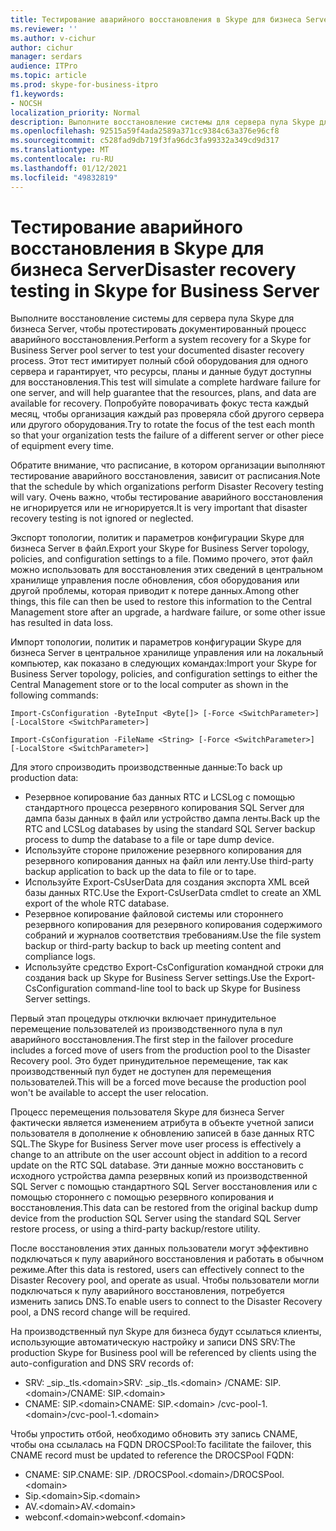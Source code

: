 ```yaml
---
title: Тестирование аварийного восстановления в Skype для бизнеса Server
ms.reviewer: ''
ms.author: v-cichur
author: cichur
manager: serdars
audience: ITPro
ms.topic: article
ms.prod: skype-for-business-itpro
f1.keywords:
- NOCSH
localization_priority: Normal
description: Выполните восстановление системы для сервера пула Skype для бизнеса Server, чтобы протестировать документированный процесс аварийного восстановления
ms.openlocfilehash: 92515a59f4ada2589a371cc9384c63a376e96cf8
ms.sourcegitcommit: c528fad9db719f3fa96dc3fa99332a349cd9d317
ms.translationtype: MT
ms.contentlocale: ru-RU
ms.lasthandoff: 01/12/2021
ms.locfileid: "49832819"
---
```

# <a name="disaster-recovery-testing-in-skype-for-business-server"></a><span data-ttu-id="6d641-103">Тестирование аварийного восстановления в Skype для бизнеса Server</span><span class="sxs-lookup"><span data-stu-id="6d641-103">Disaster recovery testing in Skype for Business Server</span></span>

<span data-ttu-id="6d641-104">Выполните восстановление системы для сервера пула Skype для бизнеса Server, чтобы протестировать документированный процесс аварийного восстановления.</span><span class="sxs-lookup"><span data-stu-id="6d641-104">Perform a system recovery for a Skype for Business Server pool server to test your documented disaster recovery process.</span></span> <span data-ttu-id="6d641-105">Этот тест имитирует полный сбой оборудования для одного сервера и гарантирует, что ресурсы, планы и данные будут доступны для восстановления.</span><span class="sxs-lookup"><span data-stu-id="6d641-105">This test will simulate a complete hardware failure for one server, and will help guarantee that the resources, plans, and data are available for recovery.</span></span> <span data-ttu-id="6d641-106">Попробуйте поворачивать фокус теста каждый месяц, чтобы организация каждый раз проверяла сбой другого сервера или другого оборудования.</span><span class="sxs-lookup"><span data-stu-id="6d641-106">Try to rotate the focus of the test each month so that your organization tests the failure of a different server or other piece of equipment every time.</span></span> 

<span data-ttu-id="6d641-107">Обратите внимание, что расписание, в котором организации выполняют тестирование аварийного восстановления, зависит от расписания.</span><span class="sxs-lookup"><span data-stu-id="6d641-107">Note that the schedule by which organizations perform Disaster Recovery testing will vary.</span></span> <span data-ttu-id="6d641-108">Очень важно, чтобы тестирование аварийного восстановления не игнорируется или не игнорируется.</span><span class="sxs-lookup"><span data-stu-id="6d641-108">It is very important that disaster recovery testing is not ignored or neglected.</span></span> 

<span data-ttu-id="6d641-109">Экспорт топологии, политик и параметров конфигурации Skype для бизнеса Server в файл.</span><span class="sxs-lookup"><span data-stu-id="6d641-109">Export your Skype for Business Server topology, policies, and configuration settings to a file.</span></span> <span data-ttu-id="6d641-110">Помимо прочего, этот файл можно использовать для восстановления этих сведений в центральном хранилище управления после обновления, сбоя оборудования или другой проблемы, которая приводит к потере данных.</span><span class="sxs-lookup"><span data-stu-id="6d641-110">Among other things, this file can then be used to restore this information to the Central Management store after an upgrade, a hardware failure, or some other issue has resulted in data loss.</span></span>

<span data-ttu-id="6d641-111">Импорт топологии, политик и параметров конфигурации Skype для бизнеса Server в центральное хранилище управления или на локальный компьютер, как показано в следующих командах:</span><span class="sxs-lookup"><span data-stu-id="6d641-111">Import your Skype for Business Server topology, policies, and configuration settings to either the Central Management store or to the local computer as shown in the following commands:</span></span> 

`Import-CsConfiguration -ByteInput <Byte[]> [-Force <SwitchParameter>] [-LocalStore <SwitchParameter>]`

`Import-CsConfiguration -FileName <String> [-Force <SwitchParameter>] [-LocalStore <SwitchParameter>]` 

<span data-ttu-id="6d641-112">Для этого спроизводить производственные данные:</span><span class="sxs-lookup"><span data-stu-id="6d641-112">To back up production data:</span></span>

- <span data-ttu-id="6d641-113">Резервное копирование баз данных RTC и LCSLog с помощью стандартного процесса резервного копирования SQL Server для дампа базы данных в файл или устройство дампа ленты.</span><span class="sxs-lookup"><span data-stu-id="6d641-113">Back up the RTC and LCSLog databases by using the standard SQL Server backup process to dump the database to a file or tape dump device.</span></span>
- <span data-ttu-id="6d641-114">Используйте стороне приложение резервного копирования для резервного копирования данных на файл или ленту.</span><span class="sxs-lookup"><span data-stu-id="6d641-114">Use third-party backup application to back up the data to file or to tape.</span></span>
- <span data-ttu-id="6d641-115">Используйте Export-CsUserData для создания экспорта XML всей базы данных RTC.</span><span class="sxs-lookup"><span data-stu-id="6d641-115">Use the Export-CsUserData cmdlet to create an XML export of the whole RTC database.</span></span>
- <span data-ttu-id="6d641-116">Резервное копирование файловой системы или стороннего резервного копирования для резервного копирования содержимого собраний и журналов соответствия требованиям.</span><span class="sxs-lookup"><span data-stu-id="6d641-116">Use the file system backup or third-party backup to back up meeting content and compliance logs.</span></span>
- <span data-ttu-id="6d641-117">Используйте средство Export-CsConfiguration командной строки для создания back up Skype for Business Server settings.</span><span class="sxs-lookup"><span data-stu-id="6d641-117">Use the Export-CsConfiguration command-line tool to back up Skype for Business Server settings.</span></span>

<span data-ttu-id="6d641-118">Первый этап процедуры отключки включает принудительное перемещение пользователей из производственного пула в пул аварийного восстановления.</span><span class="sxs-lookup"><span data-stu-id="6d641-118">The first step in the failover procedure includes a forced move of users from the production pool to the Disaster Recovery pool.</span></span> <span data-ttu-id="6d641-119">Это будет принудительное перемещение, так как производственный пул будет не доступен для перемещения пользователей.</span><span class="sxs-lookup"><span data-stu-id="6d641-119">This will be a forced move because the production pool won't be available to accept the user relocation.</span></span>

<span data-ttu-id="6d641-120">Процесс перемещения пользователя Skype для бизнеса Server фактически является изменением атрибута в объекте учетной записи пользователя в дополнение к обновлению записей в базе данных RTC SQL.</span><span class="sxs-lookup"><span data-stu-id="6d641-120">The Skype for Business Server move user process is effectively a change to an attribute on the user account object in addition to a record update on the RTC SQL database.</span></span> <span data-ttu-id="6d641-121">Эти данные можно восстановить с исходного устройства дампа резервных копий из производственной SQL Server с помощью стандартного SQL Server восстановления или с помощью стороннего с помощью резервного копирования и восстановления.</span><span class="sxs-lookup"><span data-stu-id="6d641-121">This data can be restored from the original backup dump device from the production SQL Server using the standard SQL Server restore process, or using a third-party backup/restore utility.</span></span>

<span data-ttu-id="6d641-122">После восстановления этих данных пользователи могут эффективно подключаться к пулу аварийного восстановления и работать в обычном режиме.</span><span class="sxs-lookup"><span data-stu-id="6d641-122">After this data is restored, users can effectively connect to the Disaster Recovery pool, and operate as usual.</span></span> <span data-ttu-id="6d641-123">Чтобы пользователи могли подключаться к пулу аварийного восстановления, потребуется изменить запись DNS.</span><span class="sxs-lookup"><span data-stu-id="6d641-123">To enable users to connect to the Disaster Recovery pool, a DNS record change will be required.</span></span>

<span data-ttu-id="6d641-124">На производственный пул Skype для бизнеса будут ссылаться клиенты, использующие автоматическую настройку и записи DNS SRV:</span><span class="sxs-lookup"><span data-stu-id="6d641-124">The production Skype for Business pool will be referenced by clients using the auto-configuration and DNS SRV records of:</span></span>

- <span data-ttu-id="6d641-125">SRV: _sip._tls.\<domain></span><span class="sxs-lookup"><span data-stu-id="6d641-125">SRV: _sip._tls.\<domain></span></span> <span data-ttu-id="6d641-126">/CNAME: SIP.\<domain></span><span class="sxs-lookup"><span data-stu-id="6d641-126">/CNAME: SIP.\<domain></span></span>
- <span data-ttu-id="6d641-127">CNAME: SIP.\<domain></span><span class="sxs-lookup"><span data-stu-id="6d641-127">CNAME: SIP.\<domain></span></span> <span data-ttu-id="6d641-128">/cvc-pool-1.\<domain></span><span class="sxs-lookup"><span data-stu-id="6d641-128">/cvc-pool-1.\<domain></span></span>

<span data-ttu-id="6d641-129">Чтобы упростить отбой, необходимо обновить эту запись CNAME, чтобы она ссылалась на FQDN DROCSPool:</span><span class="sxs-lookup"><span data-stu-id="6d641-129">To facilitate the failover, this CNAME record must be updated to reference the DROCSPool FQDN:</span></span>

- <span data-ttu-id="6d641-130">CNAME: SIP.<domain></span><span class="sxs-lookup"><span data-stu-id="6d641-130">CNAME: SIP.<domain></span></span> <span data-ttu-id="6d641-131">/DROCSPool.\<domain></span><span class="sxs-lookup"><span data-stu-id="6d641-131">/DROCSPool.\<domain></span></span>
- <span data-ttu-id="6d641-132">Sip.\<domain></span><span class="sxs-lookup"><span data-stu-id="6d641-132">Sip.\<domain></span></span>
- <span data-ttu-id="6d641-133">AV.\<domain></span><span class="sxs-lookup"><span data-stu-id="6d641-133">AV.\<domain></span></span>
- <span data-ttu-id="6d641-134">webconf.\<domain></span><span class="sxs-lookup"><span data-stu-id="6d641-134">webconf.\<domain></span></span>

